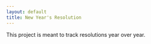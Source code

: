 ```yaml
---
layout: default
title: New Year's Resolution
---
```


This project is meant to track resolutions year over year.

